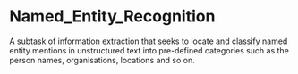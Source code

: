 # Named_Entity_Recognition
A subtask of information extraction that seeks to locate and classify named entity mentions in unstructured text into pre-defined categories such as the person names, organisations, locations and so on.
